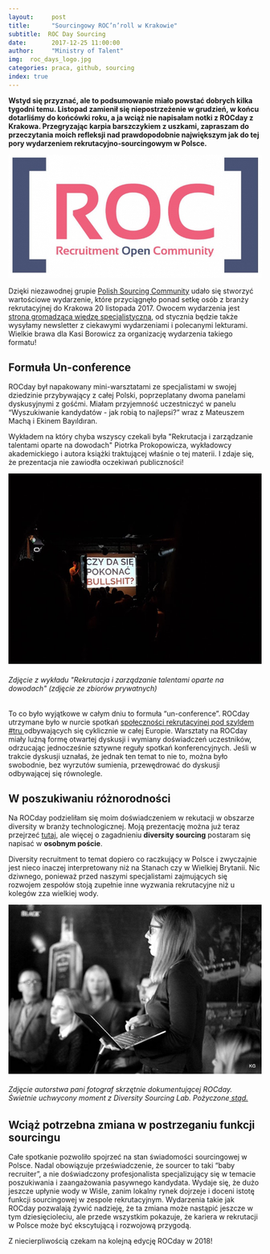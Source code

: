 ```yaml
---
layout:     post
title:      "Sourcingowy ROC’n’roll w Krakowie"
subtitle:  ROC Day Sourcing
date:       2017-12-25 11:00:00 
author:     "Ministry of Talent"
img:  roc_days_logo.jpg
categories: praca, github, sourcing
index: true
---
```


<b>Wstyd się przyznać, ale to podsumowanie miało powstać dobrych kilka tygodni temu. 
Listopad zamienił się niepostrzeżenie w grudzień, w końcu dotarliśmy do końcówki roku, a ja wciąż nie napisałam notki z ROCday z Krakowa. 
Przegryzając karpia barszczykiem z uszkami, zapraszam do przeczytania moich refleksji nad prawdopodobnie największym jak do tej pory wydarzeniem rekrutacyjno-sourcingowym w Polsce.</b>
  
 
 <img src="/images/roc_days_logo.jpg" class="img-responsive" alt="Picture">
 
 Dzięki niezawodnej grupie  <a href="https://www.facebook.com/groups/polandsourcingcommunity" target="_blank">Polish Sourcing Community</a> udało się stworzyć wartościowe wydarzenie, które przyciągnęło ponad setkę osób z branży rekrutacyjnej do Krakowa 20 listopada 2017. 
 Owocem wydarzenia jest <a href="http://roc-day.pl/prezentacje/podstawy-wyszukiwania-kandydatow-cwiczenia/" target="_blank"> strona gromadząca więdzę specjalistyczną</a>, od stycznia będzie także wysyłamy newsletter z ciekawymi wydarzeniami i polecanymi lekturami. 
 Wielkie brawa dla Kasi Borowicz za organizację wydarzenia takiego formatu!
 
 
 <h2 class="section-heading">Formuła Un-conference</h2>
  
 ROCday był napakowany mini-warsztatami ze specjalistami w swojej dziedzinie przybywający z całej Polski, poprzeplatany dwoma panelami dyskusyjnymi z gośćmi. Miałam przyjemność uczestniczyć w panelu “Wyszukiwanie kandydatów - jak robią to najlepsi?” wraz z Mateuszem Machą i Ekinem Bayıldıran.
 
 Wykładem na który chyba wszyscy czekali była "Rekrutacja i zarządzanie talentami oparte na dowodach" Piotrka Prokopowicza, wykładowcy akademickiego i autora książki traktującej właśnie o tej materii. I zdaje się, że prezentacja nie zawiodła oczekiwań publiczności!
 
 
 <img src="/images/roc_days_1.jpg" class="img-responsive" alt="Picture">
  <h6><i>Zdjęcie z wykładu "Rekrutacja i zarządzanie talentami oparte na dowodach" (zdjęcie ze zbiorów prywatnych)</i></h6>



 To co było wyjątkowe w całym dniu to formuła “un-conference”. ROCday utrzymane było w nurcie spotkań <a href="https://trumunity.com/" target="_blank">społeczności rekrutacyjnej pod szyldem #tru </a> odbywających się cyklicznie w całej Europie. Warsztaty na ROCday miały luźną formę otwartej dyskusji i wymiany doświadczeń uczestników, odrzucając jednocześnie sztywne reguły spotkań konferencyjnych.
 Jeśli w trakcie dyskusji uznałaś, że jednak ten temat to nie to, można było swobodnie, bez wyrzutów sumienia, przewędrować do dyskusji odbywającej się równolegle.
 
<h2 class="section-heading"> W poszukiwaniu różnorodności</h2>
  
 Na ROCday podzieliłam się moim doświadczeniem w rekutacji w obszarze diversity w branży technologicznej. Moją prezentację można już teraz przejrzeć <a href="https://www.slideshare.net/secret/6jMKCqYObi0f0j" target="_blank">tutaj</a>, ale więcej o zagadnieniu <b>diversity sourcing</b> postaram się napisać w <b>osobnym poście</b>. 
 
 Diversity recruitment to temat dopiero co raczkujący w Polsce i zwyczajnie jest nieco inaczej interpretowany niż na Stanach czy w Wielkiej Brytanii. Nic dziwnego, ponieważ przed naszymi specjalistami zajmujących się rozwojem zespołów stoją zupełnie inne wyzwania rekrutacyjne niż u kolegów zza wielkiej wody.

  <img src="/images/roc_days_aga.jpg" class="img-responsive" alt="Picture">
  <h6><i>Zdjęcie autorstwa pani fotograf skrzętnie dokumentującej ROCday. Świetnie uchwycony moment z Diversity Sourcing Lab. Pożyczone<a href="https://www.facebook.com/pg/RecruitmentOpenCommunity/photos/?tab=album&album_id=147697692623520" target="_blank"> stąd.</a> </i></h6>
  

 
 
 <h2 class="section-heading">Wciąż potrzebna zmiana w postrzeganiu funkcji sourcingu </h2>
 
 Całe spotkanie pozwoliło spojrzeć na stan świadomości sourcingowej w Polsce. Nadal obowiązuje przeświadczenie, że sourcer to taki “baby recruiter”, a nie doświadczony profesjonalista specjalizujący się w temacie poszukiwania i zaangażowania pasywnego kandydata. Wydaje się, że dużo jeszcze upłynie wody w Wiśle, zanim lokalny rynek dojrzeje i doceni istotę funkcji sourcingowej w zespole rekrutacyjnym. 
 Wydarzenia takie jak ROCday pozwalają żywić nadzieję, że ta zmiana może nastąpić jeszcze w tym dziesięcioleciu, ale przede wszystkim pokazuje, że kariera w rekrutacji w Polsce może być ekscytującą i rozwojową przygodą.
 
 Z niecierpliwością czekam na kolejną edycję ROCday w 2018! 

  
  
  
 
 
 
  
  
  
   
   
  



